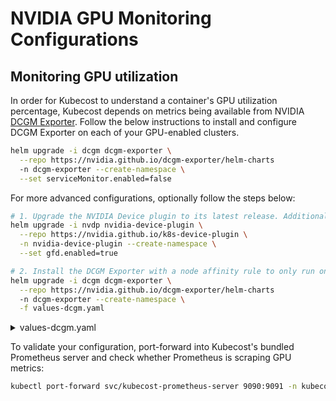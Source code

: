 # NVIDIA GPU Monitoring Configurations

## Monitoring GPU utilization

In order for Kubecost to understand a container's GPU utilization percentage, Kubecost depends on metrics being available from NVIDIA [DCGM Exporter](https://github.com/NVIDIA/dcgm-exporter). Follow the below instructions to install and configure DCGM Exporter on each of your GPU-enabled clusters.

```sh
helm upgrade -i dcgm dcgm-exporter \
  --repo https://nvidia.github.io/dcgm-exporter/helm-charts
  -n dcgm-exporter --create-namespace \
  --set serviceMonitor.enabled=false
```

For more advanced configurations, optionally follow the steps below:

```sh
# 1. Upgrade the NVIDIA Device plugin to its latest release. Additionally enable GPU feature discovery.
helm upgrade -i nvdp nvidia-device-plugin \
  --repo https://nvidia.github.io/k8s-device-plugin \
  -n nvidia-device-plugin --create-namespace \
  --set gfd.enabled=true

# 2. Install the DCGM Exporter with a node affinity rule to only run on GPU nodes.
helm upgrade -i dcgm dcgm-exporter \
  --repo https://nvidia.github.io/dcgm-exporter/helm-charts
  -n dcgm-exporter --create-namespace \
  -f values-dcgm.yaml
```

<details>
<summary>values-dcgm.yaml</summary>

```yaml
# Only runs the DCGM Exporter pod on GPU capable nodes. Otherwise it will
# CrashLoopBackoff on non-GPU nodes.
affinity:
  nodeAffinity:
    requiredDuringSchedulingIgnoredDuringExecution:
      nodeSelectorTerms:
      - matchExpressions:
        - key: feature.node.kubernetes.io/pci-10de.present
          operator: In
          values:
          - "true"
serviceMonitor:
  enabled: false
```

</details>

To validate your configuration, port-forward into Kubecost's bundled Prometheus server and check whether Prometheus is scraping GPU metrics:

```sh
kubectl port-forward svc/kubecost-prometheus-server 9090:9091 -n kubecost
```

